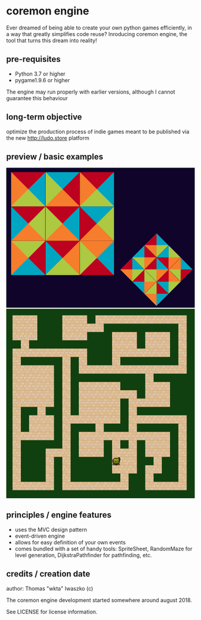 # coremon engine
Ever dreamed of being able to create your own python games efficiently, in a way that greatly simplifies code reuse?
Inroducing coremon engine, the tool that turns this dream into reality!

## pre-requisites
+ Python 3.7 or higher
+ pygame1.9.6 or higher

The engine may run properly with earlier versions, although I cannot guarantee this behaviour

## long-term objective
optimize the production process of indie games meant to be published via the new http://ludo.store platform

## preview / basic examples

<img src="preview-2.png" alt="puzzle game" width="580"/>

<img src="preview-1.png" alt="random maze" width="580"/>

## principles / engine features
- uses the MVC design pattern
- event-driven engine
- allows for easy definition of your own events
- comes bundled with a set of handy tools:
SpriteSheet, RandomMaze for level generation, DijkstraPathfinder for pathfinding, etc.

## credits / creation date
author: Thomas "wkta" Iwaszko (c)

The coremon engine development started somewhere around august 2018.

See LICENSE for license information.
